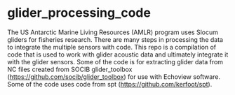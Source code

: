 # glider_processing_code
The US Antarctic Marine Living Resources (AMLR) program uses Slocum gliders for fisheries research. There are many steps in processing the data to integrate the multiple sensors with code. This repo is a compilation of code that is used to work with glider acoustic data and ultimately integrate it with the glider sensors. Some of the code is for extracting glider data from NC files created from SOCIB glider_toolbox (https://github.com/socib/glider_toolbox) for use with Echoview software. 
Some of the code uses code from spt (https://github.com/kerfoot/spt). 
